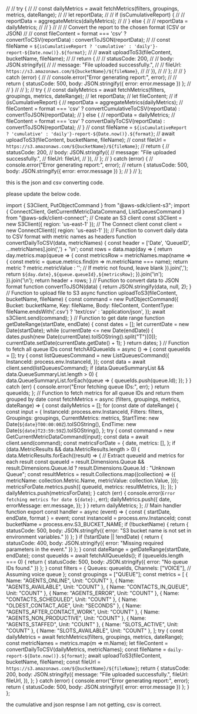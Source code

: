 // //  try {
// //    const dailyMetrics = await fetchMetrics(filters, groupings, metrics, dateRange);
// //    let reportData;
// //    if (isCumulativeReport) {
// //      reportData = aggregateMetrics(dailyMetrics);
// //    } else {
// //      reportData = dailyMetrics;
// //    }
// //    // Convert the report to the chosen format (CSV or JSON)
// //    const fileContent = format === 'csv' ? convertToCSV(reportData) : convertToJSON(reportData);
// //    const fileName = `${isCumulativeReport ? 'cumulative' : 'daily'}-report-${Date.now()}.${format}`;
// //    await uploadToS3(fileContent, bucketName, fileName);
// //    return {
// //      statusCode: 200,
// //      body: JSON.stringify({
// //        message: "File uploaded successfully.",
// //        fileUrl: `https://s3.amazonaws.com/${bucketName}/${fileName}`,
// //      }),
// //    };
// //  } catch (error) {
// //    console.error("Error generating report:", error);
// //    return { statusCode: 500, body: JSON.stringify({ error: error.message }) };
// //  }
// // };
// try {
//    const dailyMetrics = await fetchMetrics(filters, groupings, metrics, dateRange);
//    let reportData;
//    let fileContent;
//    if (isCumulativeReport) {
//      reportData = aggregateMetrics(dailyMetrics);
//      fileContent = format === 'csv' ? convertCumulativeToCSV(reportData) : convertToJSON(reportData);
//    } else {
//      reportData = dailyMetrics;
//      fileContent = format === 'csv' ? convertDailyToCSV(reportData) : convertToJSON(reportData);
//    }
//    const fileName = `${isCumulativeReport ? 'cumulative' : 'daily'}-report-${Date.now()}.${format}`;
//    await uploadToS3(fileContent, bucketName, fileName);
//    const fileUrl = `https://s3.amazonaws.com/${bucketName}/${fileName}`;
//    return {
//      statusCode: 200,
//      body: JSON.stringify({
//        message: "File uploaded successfully.",
//        fileUrl: fileUrl,
//      }),
//    };
//  } catch (error) {
//    console.error("Error generating report:", error);
//    return { statusCode: 500, body: JSON.stringify({ error: error.message }) };
//  }
// };


this is the json and csv converting code.

please update the below code.

import { S3Client, PutObjectCommand } from "@aws-sdk/client-s3";
import { ConnectClient, GetCurrentMetricDataCommand, ListQueuesCommand } from "@aws-sdk/client-connect";
// Create an S3 client
const s3Client = new S3Client({ region: 'us-east-1' });
// The Connect client
const client = new ConnectClient({ region: 'us-east-1' });
// Function to convert daily data to CSV format with metric names as headers
function convertDailyToCSV(data, metricNames) {
 const header = ['Date', 'QueueID', ...metricNames].join(',') + '\n';
 const rows = data.map(day => {
   return day.metrics.map(queue => {
     const metricsRow = metricNames.map(name => {
       const metric = queue.metrics.find(m => m.metricName === name);
       return metric ? metric.metricValue : ''; // If metric not found, leave blank
     }).join(',');
     return `${day.date},${queue.queueId},${metricsRow}`;
   }).join('\n');
 }).join('\n');
 return header + rows;
}
// Function to convert data to JSON format
function convertToJSON(data) {
 return JSON.stringify(data, null, 2);
}
// Function to upload file to S3
async function uploadToS3(fileContent, bucketName, fileName) {
 const command = new PutObjectCommand({
   Bucket: bucketName,
   Key: fileName,
   Body: fileContent,
   ContentType: fileName.endsWith('.csv') ? 'text/csv' : 'application/json',
 });
 await s3Client.send(command);
}
// Function to get date range
function getDateRange(startDate, endDate) {
 const dates = [];
 let currentDate = new Date(startDate);
 while (currentDate <= new Date(endDate)) {
   dates.push(new Date(currentDate).toISOString().split("T")[0]);
   currentDate.setDate(currentDate.getDate() + 1);
 }
 return dates;
}
// Function to fetch all queue IDs
const fetchAllQueueIds = async () => {
 const queueIds = [];
 try {
   const listQueuesCommand = new ListQueuesCommand({
     InstanceId: process.env.InstanceId,
   });
   const data = await client.send(listQueuesCommand);
   if (data.QueueSummaryList && data.QueueSummaryList.length > 0) {
     data.QueueSummaryList.forEach(queue => {
       queueIds.push(queue.Id);
     });
   }
 } catch (err) {
   console.error("Error fetching queue IDs:", err);
 }
 return queueIds;
};
// Function to fetch metrics for all queue IDs and return them grouped by date
const fetchMetrics = async (filters, groupings, metrics, dateRange) => {
 const dailyMetrics = [];
 for (const date of dateRange) {
   const input = {
     InstanceId: process.env.InstanceId,
     Filters: filters,
     Groupings: groupings,
     CurrentMetrics: metrics,
     StartTime: new Date(`${date}T00:00:00Z`).toISOString(),
     EndTime: new Date(`${date}T23:59:59Z`).toISOString(),
   };
   try {
     const command = new GetCurrentMetricDataCommand(input);
     const data = await client.send(command);
     const metricsForDate = {
       date,
       metrics: [],
     };
     if (data.MetricResults && data.MetricResults.length > 0) {
       data.MetricResults.forEach((result) => {
         // Extract queueId and metrics for each result
         const queueId = result.Dimensions.Queue && result.Dimensions.Queue.Id ? result.Dimensions.Queue.Id : "Unknown Queue";
         const resultMetrics = result.Collections.map((collection) => ({
           metricName: collection.Metric.Name,
           metricValue: collection.Value,
         }));
         metricsForDate.metrics.push({
           queueId,
           metrics: resultMetrics,
         });
       });
     }
     dailyMetrics.push(metricsForDate);
   } catch (err) {
     console.error(`Error fetching metrics for date ${date}:`, err);
     dailyMetrics.push({
       date,
       errorMessage: err.message,
     });
   }
 }
 return dailyMetrics;
};
// Main handler function
export const handler = async (event) => {
 const { startDate, endDate, format } = event;
 const instanceId = process.env.InstanceId;
 const bucketName = process.env.S3_BUCKET_NAME;
 if (!bucketName) {
   return { statusCode: 500, body: JSON.stringify({ error: "S3 bucket name is not set in environment variables." }) };
 }
 if (!startDate || !endDate) {
   return { statusCode: 400, body: JSON.stringify({ error: "Missing required parameters in the event." }) };
 }
 const dateRange = getDateRange(startDate, endDate);
 const queueIds = await fetchAllQueueIds();
 if (queueIds.length === 0) {
   return { statusCode: 500, body: JSON.stringify({ error: "No queue IDs found." }) };
 }
 const filters = {
   Queues: queueIds,
   Channels: ["VOICE"],  // Assuming voice queue
 };
 const groupings = ["QUEUE"];
 const metrics = [
   { Name: "AGENTS_ONLINE", Unit: "COUNT" },
   { Name: "AGENTS_AVAILABLE", Unit: "COUNT" },
   { Name: "CONTACTS_IN_QUEUE", Unit: "COUNT" },
   { Name: "AGENTS_ERROR", Unit: "COUNT" },
   { Name: "CONTACTS_SCHEDULED", Unit: "COUNT" },
   { Name: "OLDEST_CONTACT_AGE", Unit: "SECONDS" },
   { Name: "AGENTS_AFTER_CONTACT_WORK", Unit: "COUNT" },
   { Name: "AGENTS_NON_PRODUCTIVE", Unit: "COUNT" },
   { Name: "AGENTS_STAFFED", Unit: "COUNT" },
   { Name: "SLOTS_ACTIVE", Unit: "COUNT" },
   { Name: "SLOTS_AVAILABLE", Unit: "COUNT" },
 ];
 try {
   const dailyMetrics = await fetchMetrics(filters, groupings, metrics, dateRange);
   const metricNames = metrics.map(m => m.Name);
   let fileContent = convertDailyToCSV(dailyMetrics, metricNames);
   const fileName = `daily-report-${Date.now()}.${format}`;
   await uploadToS3(fileContent, bucketName, fileName);
   const fileUrl = `https://s3.amazonaws.com/${bucketName}/${fileName}`;
   return {
     statusCode: 200,
     body: JSON.stringify({
       message: "File uploaded successfully.",
       fileUrl: fileUrl,
     }),
   };
 } catch (error) {
   console.error("Error generating report:", error);
   return { statusCode: 500, body: JSON.stringify({ error: error.message }) };
 }
};

the cumulative and json respnse I am not getting, csv is correct. 
